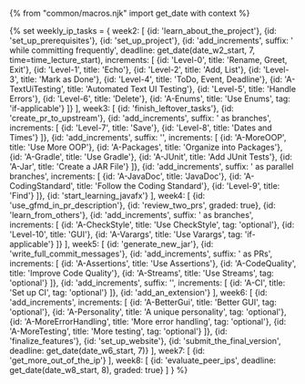 {% from "common/macros.njk" import get_date with context %}

{% set weekly_ip_tasks = {
week2: [
  {id: 'learn_about_the_project'},
  {id: 'set_up_prerequisites'},
  {id: 'set_up_project'},
  {id: 'add_increments', suffix: ' while committing frequently', deadline: get_date(date_w2_start, 7, time=time_lecture_start), increments: [
    {id: 'Level-0', title: 'Rename, Greet, Exit'},
    {id: 'Level-1', title: 'Echo'},
    {id: 'Level-2', title: 'Add, List'},
    {id: 'Level-3', title: 'Mark as Done'},
    {id: 'Level-4', title: 'ToDo, Event, Deadline'},
    {id: 'A-TextUiTesting', title: 'Automated Text UI Testing'},
    {id: 'Level-5', title: 'Handle Errors'},
    {id: 'Level-6', title: 'Delete'},
    {id: 'A-Enums', title: 'Use Enums', tag: 'if-applicable'}
  ]}
],
week3: [
  {id: 'finish_leftover_tasks'},
  {id: 'create_pr_to_upstream'},
  {id: 'add_increments', suffix: ' as branches', increments:  [
    {id: 'Level-7', title: 'Save'},
    {id: 'Level-8', title: 'Dates and Times'}
  ]},
  {id: 'add_increments', suffix: '', increments:  [
    {id: 'A-MoreOOP', title: 'Use More OOP'},
    {id: 'A-Packages', title: 'Organize into Packages'},
    {id: 'A-Gradle', title: 'Use Gradle'},
    {id: 'A-JUnit', title: 'Add JUnit Tests'},
    {id: 'A-Jar', title: 'Create a JAR File'}
  ]},
  {id: 'add_increments', suffix: ' as parallel branches', increments:  [
    {id: 'A-JavaDoc', title: 'JavaDoc'},
    {id: 'A-CodingStandard', title: 'Follow the Coding Standard'},
    {id: 'Level-9', title: 'Find'}
  ]},
  {id: 'start_learning_javafx'}
],
week4: [
  {id: 'use_gfmd_in_pr_description'},
  {id: 'review_two_prs', graded: true},
  {id: 'learn_from_others'},
  {id: 'add_increments', suffix: ' as branches', increments:  [
    {id: 'A-CheckStyle', title: 'Use CheckStyle', tag: 'optional'},
    {id: 'Level-10', title: 'GUI'},
    {id: 'A-Varargs', title: 'Use Varargs', tag: 'if-applicable'}
  ]}
],
week5: [
  {id: 'generate_new_jar'},
  {id: 'write_full_commit_messages'},
  {id: 'add_increments', suffix: ' as PRs', increments:  [
    {id: 'A-Assertions', title: 'Use Assertions'},
    {id: 'A-CodeQuality', title: 'Improve Code Quality'},
    {id: 'A-Streams', title: 'Use Streams', tag: 'optional'}
  ]},
  {id: 'add_increments', suffix: '', increments:  [
    {id: 'A-CI', title: 'Set up CI', tag: 'optional'}
  ]},
  {id: 'add_an_extension'}
],
week6: [
  {id: 'add_increments', increments:  [
    {id: 'A-BetterGui', title: 'Better GUI', tag: 'optional'},
    {id: 'A-Personality', title: 'A unique personality', tag: 'optional'},
    {id: 'A-MoreErrorHandling', title: 'More error handling', tag: 'optional'},
    {id: 'A-MoreTesting', title: 'More testing', tag: 'optional'}
  ]},
  {id: 'finalize_features'},
  {id: 'set_up_website'},
  {id: 'submit_the_final_version', deadline: get_date(date_w6_start, 7)}
],
week7: [
  {id: 'get_more_out_of_the_ip'}
],
week8: [
  {id: 'evaluate_peer_ips', deadline: get_date(date_w8_start, 8), graded: true}
]
} %}
